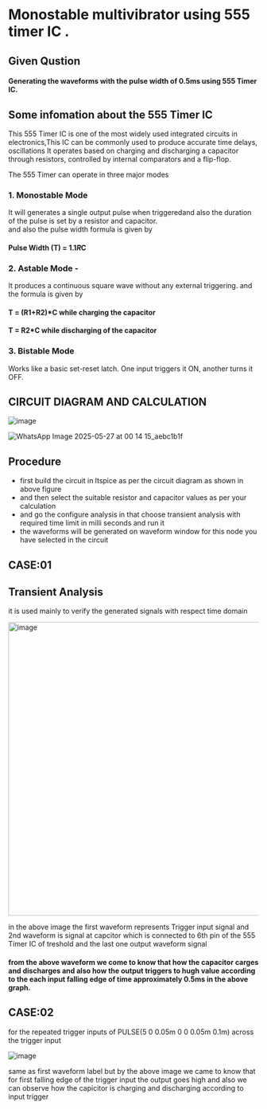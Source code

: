 # Monostable multivibrator using 555 timer IC .

## Given Qustion

#### Generating the waveforms with the pulse width of 0.5ms using 555 Timer IC. 


## Some infomation about the 555 Timer IC  
This 555 Timer IC is one of the most widely used integrated circuits in electronics,This IC can be commonly used to produce accurate time delays, oscillations It operates based on charging and discharging a capacitor through resistors, controlled by internal comparators and a flip-flop.

The 555 Timer can operate in three major modes
### 1. Monostable Mode 
It will generates a single output pulse when triggeredand also the duration of the pulse is set by a resistor and capacitor.  
and also the pulse width formula is given by
#### Pulse Width (T) = 1.1*R*C

### 2. Astable Mode -
It produces a continuous square wave without any external triggering. 
and the formula is given by 
#### T = (R1+R2)*C while charging the capacitor 

#### T = R2*C while discharging of the capacitor  

### 3. Bistable Mode 
Works like a basic set-reset latch.
One input triggers it ON, another turns it OFF.


## CIRCUIT DIAGRAM AND CALCULATION

![image](https://github.com/user-attachments/assets/967c008c-84f7-4dd6-aaf5-fa3812f71629)  


![WhatsApp Image 2025-05-27 at 00 14 15_aebc1b1f](https://github.com/user-attachments/assets/2c03f979-432d-4db2-9553-e4499cfaafea) 

## Procedure 

- first build the circuit in ltspice as per the circuit diagram as shown in above figure
- and then select the suitable resistor and capacitor values as per your calculation
- and go the configure analysis in that choose transient analysis with required time limit in milli seconds and run it
- the waveforms will be generated on waveform window for this node you have selected in the circuit

  

## CASE:01
## Transient Analysis 

it is used  mainly to verify the generated signals with respect time domain 

<img width="590" alt="image" src="https://github.com/user-attachments/assets/1eb96750-c88b-44ea-980e-6a7a6c43a305" />


in the above image the first waveform represents Trigger input signal and 2nd waveform is signal at capcitor which is connected to 6th pin of the 555 Timer IC of treshold and the last one output waveform signal 

#### from the above waveform we come to know that how the capacitor carges and discharges and also how the output triggers to hugh value according to the each input falling edge of time approximately 0.5ms in the above graph. 

## CASE:02 

for the repeated trigger inputs of PULSE(5 0 0.05m 0 0 0.05m 0.1m) across the trigger input 

![image](https://github.com/user-attachments/assets/9f2373d0-d3c8-4ec6-aed5-1fc016674771) 

 same as first waveform label but by the above image we came to know that for first falling edge of the trigger input the output goes high and also we can observe how the capicitor is charging and discharging according to input trigger 

 














